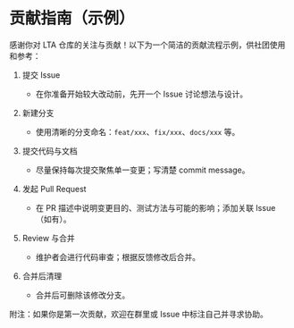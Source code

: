 # 贡献指南（示例）

感谢你对 LTA 仓库的关注与贡献！以下为一个简洁的贡献流程示例，供社团使用和参考：

1. 提交 Issue

   - 在你准备开始较大改动前，先开一个 Issue 讨论想法与设计。

2. 新建分支

   - 使用清晰的分支命名：`feat/xxx`、`fix/xxx`、`docs/xxx` 等。

3. 提交代码与文档

   - 尽量保持每次提交聚焦单一变更；写清楚 commit message。

4. 发起 Pull Request

   - 在 PR 描述中说明变更目的、测试方法与可能的影响；添加关联 Issue（如有）。

5. Review 与合并

   - 维护者会进行代码审查；根据反馈修改后合并。

6. 合并后清理

   - 合并后可删除该修改分支。

附注：如果你是第一次贡献，欢迎在群里或 Issue 中标注自己并寻求协助。

